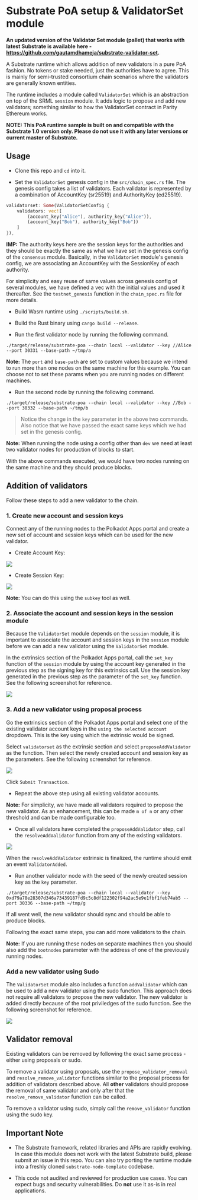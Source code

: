 # Substrate PoA setup & ValidatorSet module

**An updated version of the Validator Set module (pallet) that works with latest Substrate is available here - https://github.com/gautamdhameja/substrate-validator-set.**

A Substrate runtime which allows addition of new validators in a pure PoA fashion. No tokens or stake needed, just the authorities have to agree. This is mainly for semi-trusted consortium chain scenarios where the validators are generally known entities.

The runtime includes a module called `ValidatorSet` which is an abstraction on top of the SRML `session` module. It adds logic to propose and add new validators; something similar to how the ValidatorSet contract in Parity Ethereum works.

**NOTE: This PoA runtime sample is built on and compatible with the Substrate 1.0 version only. Please do not use it with any later versions or current master of Substrate.**

## Usage

* Clone this repo and `cd` into it.

* Set the `ValidatorSet` genesis config in the `src/chain_spec.rs` file.
The genesis config takes a list of validators. Each validator is represented by a combination of AccountKey (sr25519) and AuthorityKey (ed25519).

```rust
validatorset: Some(ValidatorSetConfig {
	validators: vec![
		(account_key("Alice"), authority_key("Alice")), 
		(account_key("Bob"), authority_key("Bob"))
	]
}),
```

**IMP:** The authority keys here are the session keys for the authorities and they should be exactly the same as what we have set in the genesis config of the `consensus` module. Basically, in the `ValidatorSet` module's genesis config, we are associating an AccountKey with the SessionKey of each authority.

For simplicity and easy reuse of same values across genesis config of several modules, we have defined a vec with the initial values and used it thereafter. See the `testnet_genesis` function in the `chain_spec.rs` file for more details.

* Build Wasm runtime using `./scripts/build.sh`.

* Build the Rust binary using `cargo build --release`.

* Run the first validator node by running the following command.

```
./target/release/substrate-poa --chain local --validator --key //Alice --port 30331 --base-path ~/tmp/a
```

**Note:** The `port` and `base-path` are set to custom values because we intend to run more than one nodes on the same machine for this example. You can choose not to set these params when you are running nodes on different machines.

* Run the second node by running the following command.

```
./target/release/substrate-poa --chain local --validator --key //Bob --port 30332 --base-path ~/tmp/b
```

> Notice the change in the `key` parameter in the above two commands. Also notice that we have passed the exact same keys which we had set in the genesis config.

**Note:** When running the node using a config other than `dev` we need at least two validator nodes for production of blocks to start. 

With the above commands executed, we would have two nodes running on the same machine and they should produce blocks.

## Addition of validators

Follow these steps to add a new validator to the chain.

### 1. Create new account and session keys

Connect any of the running nodes to the Polkadot Apps portal and create a new set of account and session keys which can be used for the new validator.

* Create Account Key:

![](./img/account_key.png)

* Create Session Key:

![](./img/session_key.png)

**Note:** You can do this using the `subkey` tool as well.

### 2. Associate the account and session keys in the session module

Because the `ValidatorSet` module depends on the `session` module, it is important to associate the account and session keys in the `session` module before we can add a new validator using the `ValidatorSet` module.

In the extrinsics section of the Polkadot Apps portal, call the `set_key` function of the `session` module by using the account key generated in the previous step as the signing key for this extrinsics call. Use the session key generated in the previous step as the parameter of the `set_key` function. See the following screenshot for reference.

![](./img/session.png)

### 3. Add a new validator using proposal process

Go the extrinsics section of the Polkadot Apps portal and select one of the existing validator account keys in the `using the selected account` dropdown. This is the key using which the extrinsic would be signed.

Select `validatorset` as the extrinsic section and select `proposeAddValidator` as the function. Then select the newly created account and session key as the parameters. See the following screenshot for reference.

![](./img/propose.png)

Click `Submit Transaction`.

* Repeat the above step using all existing validator accounts.

**Note:** For simplicity, we have made all validators required to propose the new validator. As an enhancement, this can be made `m of n` or any other threshold and can be made configurable too.

* Once all validators have completed the `proposeAddValidator` step, call the `resolveAddValidator` function from any of the existing validators.

![](./img/resolve.png)

When the `resolveAddValidator` extrinsic is finalized, the runtime should emit an event `ValidatorAdded`.

* Run another validator node with the seed of the newly created session key as the `key` parameter.

```
./target/release/substrate-poa --chain local --validator --key 0xd79a78e28307d346a73439187fd9c5c8df122302f94a2ac5e9e1fbf1feb74ab5 --port 30336 --base-path ~/tmp/g
```

If all went well, the new validator should sync and should be able to produce blocks.

Following the exact same steps, you can add more validators to the chain.

**Note:** If you are running these nodes on separate machines then you should also add the `bootnodes` parameter with the address of one of the previously running nodes.

### Add a new validator using Sudo

The `ValidatorSet` module also includes a function `addValidator` which can be used to add a new validator using the sudo function. This approach does not require all validators to propose the new validator. The new validator is added directly because of the root priviledges of the sudo function. See the following screenshot for reference.

![](./img/sudo.png)

## Validator removal

Existing validators can be removed by following the exact same process - either using proposals or sudo.

To remove a validator using proposals, use the `propose_validator_removal` and `resolve_remove_validator` functions similar to the proposal process for addition of validators described above. All **other** validators should propose the removal of same validator and only after that the `resolve_remove_validator` function can be called.

To remove a validator using sudo, simply call the `remove_validator` function using the sudo key.

## Important Note

* The Substrate framework, related libraries and APIs are rapidly evolving. In case this module does not work with the latest Substrate build, please submit an issue in this repo.
You can also try porting the runtime module into a freshly cloned `substrate-node-template` codebase.

* This code not audited and reviewed for production use cases. You can expect bugs and security vulnerabilities. Do **not** use it as-is in real applications.
